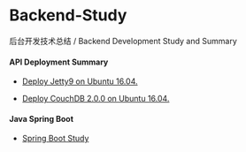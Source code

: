 # Backend-Study
后台开发技术总结 / Backend Development Study and Summary


#### API Deployment Summary
* [Deploy Jetty9 on Ubuntu 16.04.](https://github.com/PandaQQ/Backend-Study/blob/master/install-jetty.md)

* [Deploy CouchDB 2.0.0 on Ubuntu 16.04.](https://github.com/PandaQQ/Backend-Study/blob/master/couchdb-deployment.md)

#### Java Spring Boot
* [Spring Boot Study](https://zhuanlan.zhihu.com/c_200981602)
